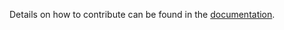 Details on how to contribute can be found in the [documentation](https://sncosmo.readthedocs.io/en/stable/contributing.html). 
